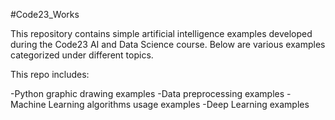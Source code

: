 #Code23_Works

This repository contains simple artificial intelligence examples developed during the Code23 AI and Data Science course. Below are various examples categorized under different topics.

This repo includes:

-Python graphic drawing examples
-Data preprocessing examples
-Machine Learning algorithms usage examples
-Deep Learning examples
